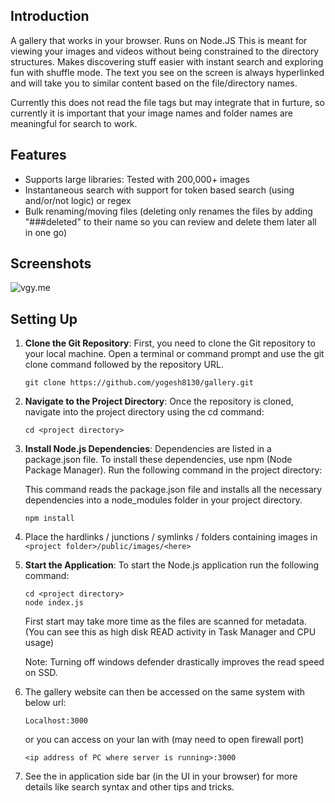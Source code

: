 ## Introduction
A gallery that works in your browser. Runs on Node.JS
This is meant for viewing your images and videos without being constrained to the directory structures.
Makes discovering stuff easier with instant search and exploring fun with shuffle mode.
The text you see on the screen is always hyperlinked and will take you to similar content based on the file/directory names.

Currently this does not read the file tags but may integrate that in furture, so currently it is important that your image names and folder names are meaningful for search to work.

## Features

- Supports large libraries: Tested with 200,000+ images
- Instantaneous search with support for token based search (using and/or/not logic) or regex
- Bulk renaming/moving files (deleting only renames the files by adding "###deleted" to their name so you can review and delete them later all in one go)

## Screenshots

![vgy.me](https://i.vgy.me/kLmV3y.png)

## Setting Up

1. **Clone the Git Repository**: First, you need to clone the Git repository to your local machine. Open a terminal or command prompt and use the git clone command followed by the repository URL.

	```
	git clone https://github.com/yogesh8130/gallery.git
	```

2. **Navigate to the Project Directory**: Once the repository is cloned, navigate into the project directory using the cd command:

	```
	cd <project directory>
	```

3. **Install Node.js Dependencies**: Dependencies are listed in a package.json file. To install these dependencies, use npm (Node Package Manager). Run the following command in the project directory:

	This command reads the package.json file and installs all the necessary dependencies into a node_modules folder in your project directory.
	```
	npm install
	```
3. Place the hardlinks / junctions / symlinks / folders containing images in `<project folder>/public/images/<here>`  
   
4. **Start the Application**: To start the Node.js application run the following command:

	```
	cd <project directory>
	node index.js
	```
	First start may take more time as the files are scanned for metadata. (You can see this as high disk READ activity in Task Manager and CPU usage)

	Note: Turning off windows defender drastically improves the read speed on SSD.

5. The gallery website can then be accessed on the same system with below url:  
	```
	Localhost:3000
	```
	or you can access on your lan with (may need to open firewall port)
	```
	<ip address of PC where server is running>:3000
	```

6. See the in application side bar (in the UI in your browser) for more details like search syntax and other tips and tricks.

